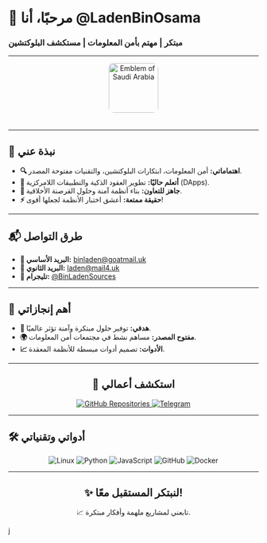 # 👋 مرحبًا، أنا **@LadenBinOsama**  
### مبتكر | مهتم بأمن المعلومات | مستكشف البلوكتشين  

---

<div align="center">
  <img src="https://upload.wikimedia.org/wikipedia/commons/6/65/Emblem_of_Saudi_Arabia.png" alt="Emblem of Saudi Arabia" width="100" style="border-radius: 10px; margin-bottom: 20px;">
</div>

---

## 🧩 **نبذة عني**  
- **🔍 اهتماماتي:** أمن المعلومات، ابتكارات البلوكتشين، والتقنيات مفتوحة المصدر.  
- **🌱 أتعلم حاليًا:** تطوير العقود الذكية والتطبيقات اللامركزية (DApps).  
- **🤝 جاهز للتعاون:** بناء أنظمة آمنة وحلول القرصنة الأخلاقية.  
- **⚡ حقيقة ممتعة:** أعشق اختبار الأنظمة لجعلها أقوى!  

---

## 📬 **طرق التواصل**  
- **📨 البريد الأساسي:** [binladen@goatmail.uk](mailto:binladen@goatmail.uk)  
- **📧 البريد الثانوي:** [laden@mail4.uk](mailto:laden@mail4.uk)  
- **📱 تليجرام:** [@BinLadenSources](https://t.me/BinLadenSources)  

---

## 🔗 **أهم إنجازاتي**  
- **🚀 هدفي:** توفير حلول مبتكرة وآمنة تؤثر عالميًا.  
- **🌍 مفتوح المصدر:** مساهم نشط في مجتمعات أمن المعلومات.  
- **📈 الأدوات:** تصميم أدوات مبسطة للأنظمة المعقدة.  

---

<div align="center">
  <h2>🔗 استكشف أعمالي</h2>
  <a href="https://github.com/LadenBinOsama?tab=repositories" target="_blank">
    <img src="https://img.shields.io/badge/-مستودعاتي-1F2937?style=for-the-badge&logo=github&logoColor=white" alt="GitHub Repositories">
  </a>
  <a href="https://t.me/BinLadenSources" target="_blank">
    <img src="https://img.shields.io/badge/-انضم%20إلى%20تليجرام-229ED9?style=for-the-badge&logo=telegram&logoColor=white" alt="Telegram">
  </a>
</div>

---

## 🛠 **أدواتي وتقنياتي**  
<div align="center">
  <img src="https://img.shields.io/badge/-لينكس-111827?style=for-the-badge&logo=linux&logoColor=white" alt="Linux">
  <img src="https://img.shields.io/badge/-بايثون-4B8BBE?style=for-the-badge&logo=python&logoColor=white" alt="Python">
  <img src="https://img.shields.io/badge/-جافا سكريبت-F1E05A?style=for-the-badge&logo=javascript&logoColor=black" alt="JavaScript">
  <img src="https://img.shields.io/badge/-GitHub-171515?style=for-the-badge&logo=github&logoColor=white" alt="GitHub">
  <img src="https://img.shields.io/badge/-Docker-0db7ed?style=for-the-badge&logo=docker&logoColor=white" alt="Docker">
</div>

---

<div align="center">
  <h2>✨ لنبتكر المستقبل معًا!</h2>
  <p>📈 تابعني لمشاريع ملهمة وأفكار مبتكرة.</p>
</div>j
